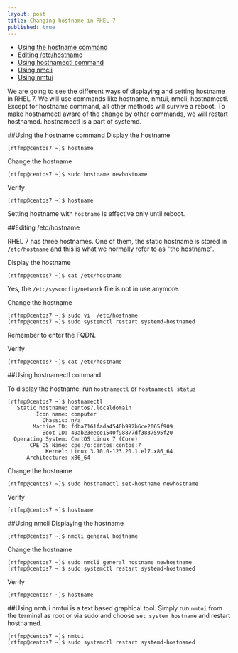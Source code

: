```yaml
---
layout: post
title: Changing hostname in RHEL 7
published: true
---
```

- [Using the hostname command](#hostname)
- [Editing  /etc/hostname](#etc_hostname)
- [Using hostnamectl command](#hostnamectl)
- [Using nmcli](#nmcli)
- [Using nmtui](#nmtui)

We are going to see the different ways of displaying and setting hostname in RHEL 7. We will use commands like hostname, nmtui, nmcli, hostnamectl. Except for hostname command, all other methods will survive a reboot. To make hostnamectl aware of the change by other commands, we will restart hostnamed. hostnamectl is a part of systemd.  

##Using the hostname command<a id="hostname"></a>
Display the hostname

    [rtfmp@centos7 ~]$ hostname

Change the hostname

    [rtfmp@centos7 ~]$ sudo hostname newhostname

Verify

    [rtfmp@centos7 ~]$ hostname
    
Setting hostname with `hostname` is effective only until reboot.

##Editing  /etc/hostname<a id="etc_hostname"></a>

RHEL 7 has three hostnames. One of them, the static hostname is stored in  `/etc/hostname` and this is what we normally refer to as "the hostname". 

Display the hostname

    [rtfmp@centos7 ~]$ cat /etc/hostname

Yes, the `/etc/sysconfig/network` file is not in use anymore.

Change the hostname

    [rtfmp@centos7 ~]$ sudo vi  /etc/hostname
    [rtfmp@centos7 ~]$ sudo systemctl restart systemd-hostnamed
    
Remember to enter the FQDN.

Verify

    [rtfmp@centos7 ~]$ cat /etc/hostname
    
##Using hostnamectl command<a id="hostnamectl"></a>

To display the hostname, run `hostnamectl` or `hostnamectl status`

    [rtfmp@centos7 ~]$ hostnamectl
       Static hostname: centos7.localdomain
             Icon name: computer
               Chassis: n/a
            Machine ID: fdba7161fada4540b992b6ce2065f909
               Boot ID: 40ab23eece1540f98877df3837595f20
      Operating System: CentOS Linux 7 (Core)
           CPE OS Name: cpe:/o:centos:centos:7
                Kernel: Linux 3.10.0-123.20.1.el7.x86_64
          Architecture: x86_64


Change the hostname 

    [rtfmp@centos7 ~]$ sudo hostnamectl set-hostname newhostname

Verify

    [rtfmp@centos7 ~]$ hostname

##Using nmcli<a id="nmcli"></a>
Displaying the hostname

    [rtfmp@centos7 ~]$ nmcli general hostname

Change the hostname

    [rtfmp@centos7 ~]$ sudo nmcli general hostname newhostname
    [rtfmp@centos7 ~]$ sudo systemctl restart systemd-hostnamed

Verify

    [rtfmp@centos7 ~]$ hostname

##Using nmtui<a id="nmtui"></a>
nmtui is a text based graphical tool. Simply run `nmtui` from the terminal as root or via sudo and choose `set system hostname` and restart hostnamed.

    [rtfmp@centos7 ~]$ nmtui
    [rtfmp@centos7 ~]$ sudo systemctl restart systemd-hostnamed
